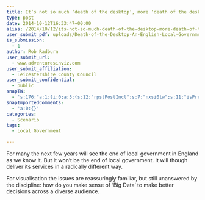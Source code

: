 ```yaml
---
title: It’s not so much ‘death of the desktop’, more ‘death of the desk’.
type: post
date: 2014-10-12T16:33:47+00:00
alias: /2014/10/12/its-not-so-much-death-of-the-desktop-more-death-of-the-desk/
user_submit_pdf: uploads/Death-of-the-Desktop-An-English-Local-Government-Perspective.pdf
is_submission:
  - 1
author: Rob Radburn
user_submit_url:
  - www.adventuresinviz.com
user_submit_affiliation:
  - Leicestershire County Council
user_submit_confidential:
  - public
snapTW:
  - 's:176:"a:1:{i:0;a:5:{s:12:"rpstPostIncl";s:7:"nxsi0tw";s:11:"isPrePosted";s:1:"1";s:8:"isPosted";s:1:"1";s:4:"pgID";s:18:"523393376063074304";s:5:"pDate";s:19:"2014-10-18 08:43:31";}}";'
snapImportedComments:
  - 'a:0:{}'
categories:
  - Scenario
tags:
  - Local Government

---
```

For many the next few years will see the end of local government in England as we know it. But it won’t be the end of local government. It will though deliver its services in a radically different way.

For visualisation the issues are reassuringly familiar, but still unanswered by the discipline: how do you make sense of ‘Big Data’ to make better decisions across a diverse audience.